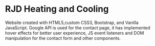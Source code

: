 # RJD Heating and Cooling
Website created with HTML5,custom CSS3, Bootstrap, and Vanilla JavaScript. Google API is used for the contact page, it has implemented hover effects for better user experience, JS event listeners and DOM manipulation for the contact form and other components.
